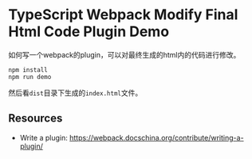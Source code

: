 TypeScript Webpack Modify Final Html Code Plugin Demo
=====================================================

如何写一个webpack的plugin，可以对最终生成的html内的代码进行修改。

```
npm install
npm run demo
```

然后看`dist`目录下生成的`index.html`文件。

Resources
---------

- Write a plugin: <https://webpack.docschina.org/contribute/writing-a-plugin/>
